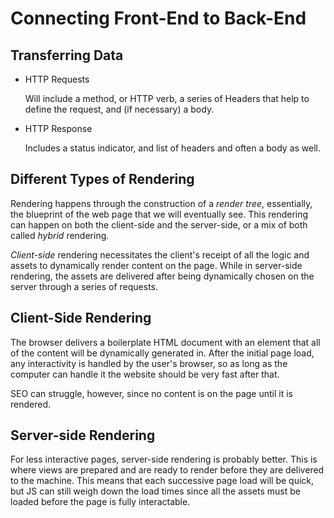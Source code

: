 # Connecting Front-End to Back-End

## Transferring Data

- HTTP Requests

   Will include a method, or HTTP verb, a series of Headers that help to define the request, and (if necessary) a body.

- HTTP Response

   Includes a status indicator, and list of headers and often a body as well.

## Different Types of Rendering

Rendering happens through the construction of a *render tree*, essentially, the blueprint of the web page that we will eventually see. This rendering can happen on both the client-side and the server-side, or a mix of both called *hybrid* rendering.

*Client-side* rendering necessitates the client's receipt of all the logic and assets to dynamically render content on the page. While in server-side rendering, the assets are delivered after being dynamically chosen on the server through a series of requests.

## Client-Side Rendering

The browser delivers a boilerplate HTML document with an element that all of the content will be dynamically generated in. After the initial page load, any interactivity is handled by the user's browser, so as long as the computer can handle it the website should be very fast after that.

SEO can struggle, however, since no content is on the page until it is rendered.

## Server-side Rendering

For less interactive pages, server-side rendering is probably better. This is where views are prepared and are ready to render before they are delivered to the machine. This means that each successive page load will be quick, but JS can still weigh down the load times since all the assets must be loaded before the page is fully interactable.

